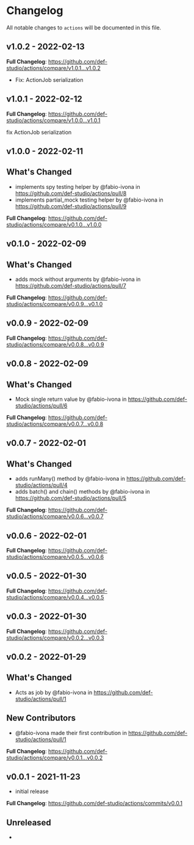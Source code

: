 # Changelog

All notable changes to `actions` will be documented in this file.

## v1.0.2 - 2022-02-13

**Full Changelog**: https://github.com/def-studio/actions/compare/v1.0.1...v1.0.2

- Fix: ActionJob serialization

## v1.0.1 - 2022-02-12

**Full Changelog**: https://github.com/def-studio/actions/compare/v1.0.0...v1.0.1

fix ActionJob serialization

## v1.0.0 - 2022-02-11

## What's Changed

- implements spy testing helper by @fabio-ivona in https://github.com/def-studio/actions/pull/8
- implements partial_mock testing helper by @fabio-ivona in https://github.com/def-studio/actions/pull/9

**Full Changelog**: https://github.com/def-studio/actions/compare/v0.1.0...v1.0.0

## v0.1.0 - 2022-02-09

## What's Changed

- adds mock without arguments by @fabio-ivona in https://github.com/def-studio/actions/pull/7

**Full Changelog**: https://github.com/def-studio/actions/compare/v0.0.9...v0.1.0

## v0.0.9 - 2022-02-09

**Full Changelog**: https://github.com/def-studio/actions/compare/v0.0.8...v0.0.9

## v0.0.8 - 2022-02-09

## What's Changed

- Mock single return value by @fabio-ivona in https://github.com/def-studio/actions/pull/6

**Full Changelog**: https://github.com/def-studio/actions/compare/v0.0.7...v0.0.8

## v0.0.7 - 2022-02-01

## What's Changed

- adds runMany() method by @fabio-ivona in https://github.com/def-studio/actions/pull/4
- adds batch() and chain() methods by @fabio-ivona in https://github.com/def-studio/actions/pull/5

**Full Changelog**: https://github.com/def-studio/actions/compare/v0.0.6...v0.0.7

## v0.0.6 - 2022-02-01

**Full Changelog**: https://github.com/def-studio/actions/compare/v0.0.5...v0.0.6

## v0.0.5 - 2022-01-30

**Full Changelog**: https://github.com/def-studio/actions/compare/v0.0.4...v0.0.5

## v0.0.3 - 2022-01-30

**Full Changelog**: https://github.com/def-studio/actions/compare/v0.0.2...v0.0.3

## v0.0.2 - 2022-01-29

## What's Changed

- Acts as job by @fabio-ivona in https://github.com/def-studio/actions/pull/1

## New Contributors

- @fabio-ivona made their first contribution in https://github.com/def-studio/actions/pull/1

**Full Changelog**: https://github.com/def-studio/actions/compare/v0.0.1...v0.0.2

## v0.0.1 - 2021-11-23

- initial release

**Full Changelog**: https://github.com/def-studio/actions/commits/v0.0.1

## Unreleased

- 
